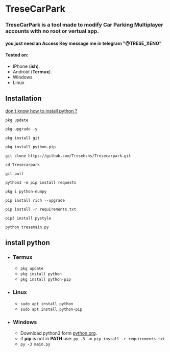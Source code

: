 # TreseCarPark

<h3>TreseCarPark is a tool made to modify Car Parking Multiplayer accounts with no root or vertual app.</h3>
<h4>you just need an Access Key message me in telegram "@TRESE_XENO"</h4>


#### Tested on:
- IPhone (**ish**).
- Android (**Termux**).
- Windows
- Linux

## Installation
[don't know how to install python ?](#install-python)
```
pkg update

pkg upgrade -y

pkg install git

pkg install python-pip

git clone https://github.com/Tresehshs/Tresecarpark.git

cd Tresecarpark

git pull

python3 -m pip install requests

pkg i python-numpy

pip install rich --upgrade

pip install -r requirements.txt

pip3 install pystyle

python tresemain.py
```

## install python

- ### Termux
    - `pkg update`
    - `pkg install python`
    - `pkg install python-pip`

- ### Linux
    - `sudo apt install python`
    - `sudo apt install python-pip`

- ### Windows
    - Download python3 form [python.org](https://www.python.org/downloads/).
    - if **pip** is not in **PATH** use: `py -3 -m pip install -r requirements.txt`
    - `py -3 main.py`
